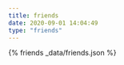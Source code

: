 ```yaml
---
title: friends
date: 2020-09-01 14:04:49
type: "friends"
---
```




{% friends _data/friends.json %}

